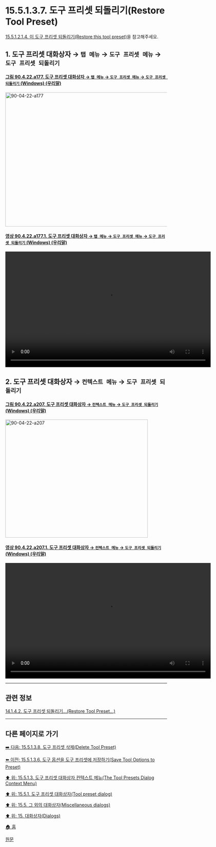 # 15.5.1.3.7. 도구 프리셋 되돌리기(Restore Tool Preset)
[15.5.1.2.1.4. 이 도구 프리셋 되돌리기(Restore this tool preset)](./15-05-01-02-01-04-restore_this_tool_preset.md)을 참고해주세요.

<a id="15-05-01-03-07-s1"></a>

## 1. 도구 프리셋 대화상자 → `탭 메뉴` → `도구 프리셋 메뉴` → `도구 프리셋 되돌리기`

<a id="90-04-22-a177"></a>

#### [그림 90.4.22.a177. 도구 프리셋 대화상자 → `탭 메뉴` → `도구 프리셋 메뉴` → `도구 프리셋 되돌리기` (Windows) (우리말)](./90-04-0022-tool_presets.md#90-04-22-a177)
<img width="834" height="418" alt="90-04-22-a177" src="https://github.com/user-attachments/assets/a10cb8af-6ba5-470c-96c7-be6563230177" />

<a id="90-04-22-a177-01"></a>

#### [영상 90.4.22.a177.1. 도구 프리셋 대화상자 → `탭 메뉴` → `도구 프리셋 메뉴` → `도구 프리셋 되돌리기` (Windows) (우리말)](./90-04-0022-tool_presets.md#90-04-22-a177-01)
<video controls="controls" width="640" height="360" src="https://github.com/user-attachments/assets/c9c061ff-923a-4e06-8046-b854c59f6487"></video>

<a id="15-05-01-03-07-s2"></a>

## 2. 도구 프리셋 대화상자 → `컨텍스트 메뉴` → `도구 프리셋 되돌리기`

<a id="90-04-22-a207"></a>

#### [그림 90.4.22.a207. 도구 프리셋 대화상자 → `컨텍스트 메뉴` → `도구 프리셋 되돌리기` (Windows) (우리말)](./90-04-0022-tool_presets.md#90-04-22-a207)
<img width="444" height="368" alt="90-04-22-a207" src="https://github.com/user-attachments/assets/401f52c4-0822-4d60-8d56-13f90406648a" />

<a id="90-04-22-a207-01"></a>

#### [영상 90.4.22.a207.1. 도구 프리셋 대화상자 → `컨텍스트 메뉴` → `도구 프리셋 되돌리기` (Windows) (우리말)](./90-04-0022-tool_presets.md#90-04-22-a207-01)
<video controls="controls" width="640" height="360" src="https://github.com/user-attachments/assets/d8c64313-0dd1-453c-bc1d-9499b9aecfc0"></video>

***

## 관련 정보

[14.1.4.2. 도구 프리셋 되돌리기…(Restore Tool Preset…)](./14-01-04-02-restore_tool_preset.md)

***

## 다른 페이지로 가기

[➡️ 다음: 15.5.1.3.8. 도구 프리셋 삭제(Delete Tool Preset)](./15-05-01-03-08-delete_tool_preset.md)

[⬅️ 이전: 15.5.1.3.6. 도구 옵션을 도구 프리셋에 저장하기(Save Tool Options to Preset)](./15-05-01-03-06-save_tool_options_to_preset.md)

[⬆️ 위: 15.5.1.3. 도구 프리셋 대화상자 컨텍스트 메뉴(The Tool Presets Dialog Context Menu)](./15-05-01-03-00-the_tool_presets_dialog_context_menu.md)

[⬆️ 위: 15.5.1. 도구 프리셋 대화상자(Tool preset dialog)](./15-05-01-00-tool-preset-dialog.md)

[⬆️ 위: 15.5. 그 외의 대화상자(Miscellaneous dialogs)](./15-05-00-miscellaneous-dialogs.md)

[⬆️ 위: 15. 대화상자(Dialogs)](./15-00-dialogs.md)

[🏠 홈](./00-home.md)

[원문](https://docs.gimp.org/2.10/ko/gimp-dialogs-misc.html#idm21575)